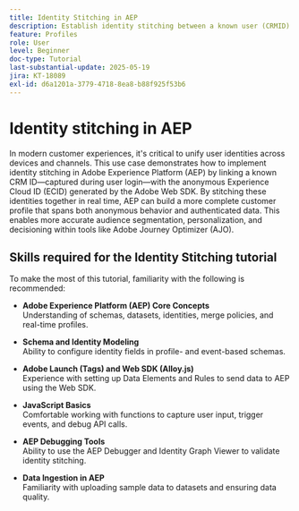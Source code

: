 ```yaml
---
title: Identity Stitching in AEP
description: Establish identity stitching between a known user (CRMID) and an anonymous web visitor (ECID), enabling unified profiles for real-time personalization and offer decisioning in Adobe Journey Optimizer (AJO).
feature: Profiles
role: User
level: Beginner
doc-type: Tutorial
last-substantial-update: 2025-05-19
jira: KT-18089
exl-id: d6a1201a-3779-4718-8ea8-b88f925f53b6
---
```

# Identity stitching in AEP

In modern customer experiences, it's critical to unify user identities across devices and channels. This use case demonstrates how to implement identity stitching in Adobe Experience Platform (AEP) by linking a known CRM ID—captured during user login—with the anonymous Experience Cloud ID (ECID) generated by the Adobe Web SDK. By stitching these identities together in real time, AEP can build a more complete customer profile that spans both anonymous behavior and authenticated data. This enables more accurate audience segmentation, personalization, and decisioning within tools like Adobe Journey Optimizer (AJO).

## Skills required for the Identity Stitching tutorial

To make the most of this tutorial, familiarity with the following is recommended:

-   **Adobe Experience Platform (AEP) Core Concepts**  
  Understanding of schemas, datasets, identities, merge policies, and real-time profiles.

-   **Schema and Identity Modeling**  
  Ability to configure identity fields in profile- and event-based schemas.

-   **Adobe Launch (Tags) and Web SDK (Alloy.js)**  
  Experience with setting up Data Elements and Rules to send data to AEP using the Web SDK.

-   **JavaScript Basics**  
  Comfortable working with functions to capture user input, trigger events, and debug API calls.

-   **AEP Debugging Tools**  
  Ability to use the AEP Debugger and Identity Graph Viewer to validate identity stitching.

-   **Data Ingestion in AEP**  
  Familiarity with uploading sample data to datasets and ensuring data quality.


